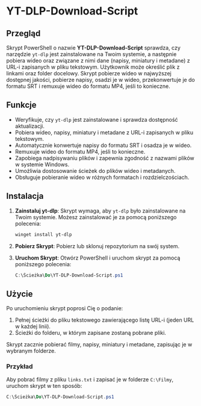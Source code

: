 # YT-DLP-Download-Script

## Przegląd

Skrypt PowerShell o nazwie **YT-DLP-Download-Script** sprawdza, czy narzędzie `yt-dlp` jest zainstalowane na Twoim systemie, a następnie pobiera wideo oraz związane z nimi dane (napisy, miniatury i metadane) z URL-i zapisanych w pliku tekstowym. Użytkownik może określić plik z linkami oraz folder docelowy. Skrypt pobierze wideo w najwyższej dostępnej jakości, pobierze napisy, osadzi je w wideo, przekonwertuje je do formatu SRT i remuxuje wideo do formatu MP4, jeśli to konieczne.

## Funkcje

- Weryfikuje, czy `yt-dlp` jest zainstalowane i sprawdza dostępność aktualizacji.
- Pobiera wideo, napisy, miniatury i metadane z URL-i zapisanych w pliku tekstowym.
- Automatycznie konwertuje napisy do formatu SRT i osadza je w wideo.
- Remuxuje wideo do formatu MP4, jeśli to konieczne.
- Zapobiega nadpisywaniu plików i zapewnia zgodność z nazwami plików w systemie Windows.
- Umożliwia dostosowanie ścieżek do plików wideo i metadanych.
- Obsługuje pobieranie wideo w różnych formatach i rozdzielczościach.

## Instalacja

1. **Zainstaluj yt-dlp**: Skrypt wymaga, aby `yt-dlp` było zainstalowane na Twoim systemie. Możesz zainstalować je za pomocą poniższego polecenia:

    ```bash
    winget install yt-dlp
    ```

2. **Pobierz Skrypt**: Pobierz lub sklonuj repozytorium na swój system.

3. **Uruchom Skrypt**: Otwórz PowerShell i uruchom skrypt za pomocą poniższego polecenia:

    ```powershell
    C:\Ścieżka\Do\YT-DLP-Download-Script.ps1
    ```

## Użycie

Po uruchomieniu skrypt poprosi Cię o podanie:

1. Pełnej ścieżki do pliku tekstowego zawierającego listę URL-i (jeden URL w każdej linii).
2. Ścieżki do folderu, w którym zapisane zostaną pobrane pliki.

Skrypt zacznie pobierać filmy, napisy, miniatury i metadane, zapisując je w wybranym folderze.

### Przykład

Aby pobrać filmy z pliku `links.txt` i zapisać je w folderze `C:\Filmy`, uruchom skrypt w ten sposób:

```powershell
C:\Ścieżka\Do\YT-DLP-Download-Script.ps1
